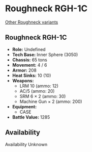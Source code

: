 # Roughneck RGH-1C

[Other Roughneck variants](../roughneck.md)

## Roughneck RGH-1C
- **Role:** Undefined
- **Tech Base:** Inner Sphere (3050)
- **Chassis:** 65 tons
- **Movement:** 4 / 6
- **Armor:** 208
- **Heat Sinks:** 10 (10)
- **Weapons:**
  - LRM 10 (ammo: 12)
  - AC/5 (ammo: 20)
  - SRM 6 × 2 (ammo: 30)
  - Machine Gun × 2 (ammo: 200)
- **Equipment:**
  - CASE
- **Battle Value:** 1285

## Availability

Availability Unknown

